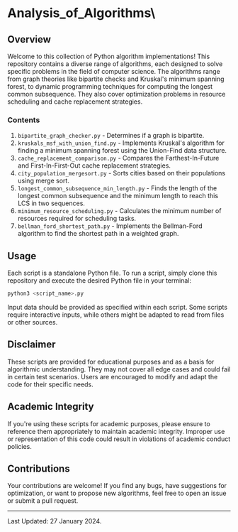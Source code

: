 # Analysis_of_Algorithms\



## Overview

Welcome to this collection of Python algorithm implementations! This repository contains a diverse range of algorithms, each designed to solve specific problems in the field of computer science. The algorithms range from graph theories like bipartite checks and Kruskal's minimum spanning forest, to dynamic programming techniques for computing the longest common subsequence. They also cover optimization problems in resource scheduling and cache replacement strategies.

### Contents

1. `bipartite_graph_checker.py` - Determines if a graph is bipartite.
2. `kruskals_msf_with_union_find.py` - Implements Kruskal's algorithm for finding a minimum spanning forest using the Union-Find data structure.
3. `cache_replacement_comparison.py` - Compares the Farthest-In-Future and First-In-First-Out cache replacement strategies.
4. `city_population_mergesort.py` - Sorts cities based on their populations using merge sort.
5. `longest_common_subsequence_min_length.py` - Finds the length of the longest common subsequence and the minimum length to reach this LCS in two sequences.
6. `minimum_resource_scheduling.py` - Calculates the minimum number of resources required for scheduling tasks.
7. `bellman_ford_shortest_path.py` - Implements the Bellman-Ford algorithm to find the shortest path in a weighted graph.

## Usage

Each script is a standalone Python file. To run a script, simply clone this repository and execute the desired Python file in your terminal:

```bash
python3 <script_name>.py
```

Input data should be provided as specified within each script. Some scripts require interactive inputs, while others might be adapted to read from files or other sources.

## Disclaimer

These scripts are provided for educational purposes and as a basis for algorithmic understanding. They may not cover all edge cases and could fail in certain test scenarios. Users are encouraged to modify and adapt the code for their specific needs.

## Academic Integrity

If you're using these scripts for academic purposes, please ensure to reference them appropriately to maintain academic integrity. Improper use or representation of this code could result in violations of academic conduct policies.

## Contributions

Your contributions are welcome! If you find any bugs, have suggestions for optimization, or want to propose new algorithms, feel free to open an issue or submit a pull request.



---

Last Updated: 27 January 2024.
